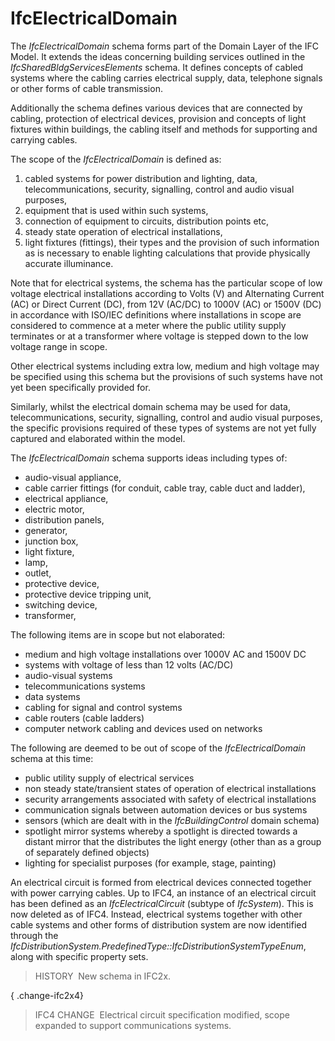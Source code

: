 IfcElectricalDomain
===================

The _IfcElectricalDomain_ schema forms part of the Domain Layer of the IFC Model. It extends the ideas concerning building services outlined in the _IfcSharedBldgServicesElements_ schema. It defines concepts of cabled systems where the cabling carries electrical supply, data, telephone signals or other forms of cable transmission.

Additionally the schema defines various devices that are connected by cabling, protection of electrical devices, provision and concepts of light fixtures within buildings, the cabling itself and methods for supporting and carrying cables.

The scope of the _IfcElectricalDomain_ is defined as:

1. cabled systems for power distribution and lighting, data, telecommunications, security, signalling, control and audio visual purposes,
2. equipment that is used within such systems, 
3. connection of equipment to circuits, distribution points etc,
4. steady state operation of electrical installations,
5. light fixtures (fittings), their types and the provision of such information as is necessary to enable lighting calculations that provide physically accurate illuminance.

Note that for electrical systems, the schema has the particular scope of low voltage electrical installations according to Volts (V) and Alternating Current (AC) or Direct Current (DC), from 12V (AC/DC) to 1000V (AC) or 1500V (DC) in accordance with ISO/IEC definitions where installations in scope are considered to commence at a meter where the public utility supply terminates or at a transformer where voltage is stepped down to the low voltage range in scope.

Other electrical systems including extra low, medium and high voltage may be specified using this schema but the provisions of such systems have not yet been specifically provided for.

Similarly, whilst the electrical domain schema may be used for data, telecommunications, security, signalling, control and audio visual purposes, the specific provisions required of these types of systems are not yet fully captured and elaborated within the model.

The _IfcElectricalDomain_ schema supports ideas including types of:

* audio-visual appliance,
* cable carrier fittings (for conduit, cable tray, cable duct and ladder),
* electrical appliance,
* electric motor,
* distribution panels,
* generator,
* junction box,
* light fixture,
* lamp,
* outlet,
* protective device,
* protective device tripping unit, 
* switching device,
* transformer,

The following items are in scope but not elaborated:

* medium and high voltage installations over 1000V AC and 1500V DC
* systems with voltage of less than 12 volts (AC/DC)
* audio-visual systems
* telecommunications systems
* data systems
* cabling for signal and control systems 
* cable routers (cable ladders) 
* computer network cabling and devices used on networks

The following are deemed to be out of scope of the _IfcElectricalDomain_ schema at this time:

* public utility supply of electrical services
* non steady state/transient states of operation of electrical installations
* security arrangements associated with safety of electrical installations
* communication signals between automation devices or bus systems
* sensors (which are dealt with in the _IfcBuildingControl_ domain schema)
* spotlight mirror systems whereby a spotlight is directed towards a distant mirror that the distributes the light energy (other than as a group of separately defined objects)
* lighting for specialist purposes (for example, stage, painting) 

An electrical circuit is formed from electrical devices connected together with power carrying cables. Up to IFC4, an instance of an electrical circuit has been defined as an _IfcElectricalCircuit_ (subtype of _IfcSystem_). This is now deleted as of IFC4. Instead, electrical systems together with other cable systems and other forms of distribution system are now identified through the _IfcDistributionSystem.PredefinedType::IfcDistributionSystemTypeEnum_, along with specific property sets.

> HISTORY&nbsp; New schema in IFC2x.

{ .change-ifc2x4}
> IFC4 CHANGE&nbsp; Electrical circuit specification modified, scope expanded to support communications systems.
